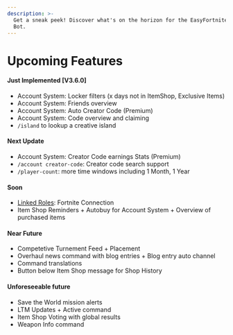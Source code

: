 ```yaml
---
description: >-
  Get a sneak peek! Discover what's on the horizon for the EasyFortniteStats
  Bot.
---
```


# Upcoming Features

#### Just Implemented \[V3.6.0]

* Account System: Locker filters (x days not in ItemShop, Exclusive Items)
* Account System: Friends overview
* Account System: Auto Creator Code (Premium)
* Account System: Code overview and claiming
* `/island` to lookup a creative island

#### Next Update

* Account System: Creator Code earnings Stats (Premium)
* `/account creator-code`: Creator code search support
* `/player-count`: more time windows including 1 Month, 1 Year

#### Soon

* [Linked Roles](https://discord.com/build/linked-roles): Fortnite Connection
* Item Shop Reminders + Autobuy for Account System + Overview of purchased items

#### Near Future

* Competetive Turnement Feed + Placement
* Overhaul news command with blog entries + Blog entry auto channel
* Command translations
* Button below Item Shop message for Shop History

#### Unforeseeable future

* Save the World mission alerts
* LTM Updates + Active command
* Item Shop Voting with global results
* Weapon Info command

